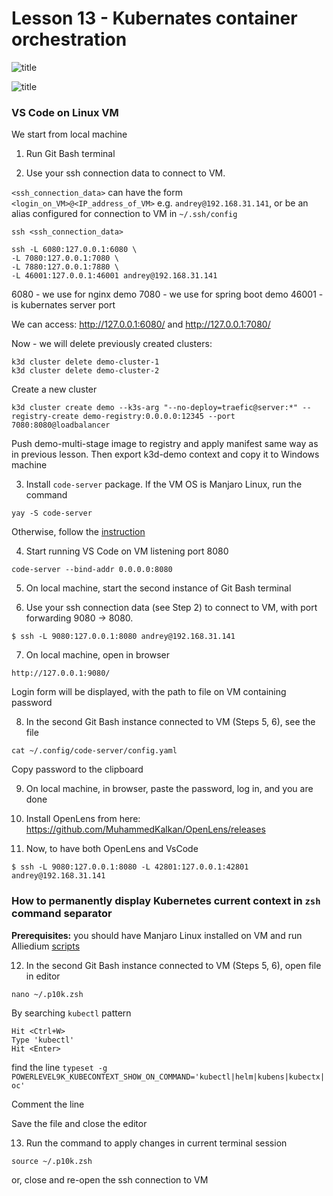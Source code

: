# Lesson 13 - Kubernates container orchestration

![title](images/Capture1.PNG)

![title](images/Capture2.PNG)


### VS Code on Linux VM

We start from local machine

1. Run Git Bash terminal

2. Use your ssh connection data to connect to VM.  

`<ssh_connection_data>` can have the form `<login_on_VM>@<IP_address_of_VM>` e.g. `andrey@192.168.31.141`, 
or be an alias configured for connection to VM in  `~/.ssh/config`

```
ssh <ssh_connection_data>
```


```
ssh -L 6080:127.0.0.1:6080 \
-L 7080:127.0.0.1:7080 \
-L 7880:127.0.0.1:7880 \
-L 46001:127.0.0.1:46001 andrey@192.168.31.141
```

6080 - we use for nginx demo
7080 - we use for spring boot demo
46001 - is kubernates server port

We can access:  http://127.0.0.1:6080/  and http://127.0.0.1:7080/


Now - we will delete previously created clusters:

```
k3d cluster delete demo-cluster-1
k3d cluster delete demo-cluster-2

```


Create a new cluster

```
k3d cluster create demo --k3s-arg "--no-deploy=traefic@server:*" --registry-create demo-registry:0.0.0.0:12345 --port 7080:8080@loadbalancer

```

Push demo-multi-stage image to registry and apply manifest same way as in previous lesson. Then export k3d-demo context and copy it to Windows machine



3. Install `code-server` package. If the VM OS is Manjaro Linux, run the command 

```
yay -S code-server 
```

Otherwise, follow the [instruction](https://github.com/coder/code-server#getting-started)


4. Start running VS Code on VM listening port 8080

```
code-server --bind-addr 0.0.0.0:8080
```

5. On local machine, start the second instance of Git Bash terminal


6. Use your ssh connection data (see Step 2) to connect to VM, with port forwarding 9080 -> 8080.

```
$ ssh -L 9080:127.0.0.1:8080 andrey@192.168.31.141
```

7. On local machine, open in browser

```
http://127.0.0.1:9080/
```

Login form will be displayed, with the path to file on VM containing password


8. In the second Git Bash instance connected to VM (Steps 5, 6), see the file

```
cat ~/.config/code-server/config.yaml
```

Copy password to the clipboard


9. On local machine, in browser, paste the password, log in, and you are done




10. Install OpenLens from here: https://github.com/MuhammedKalkan/OpenLens/releases
11. Now, to have both OpenLens and VsCode


```
$ ssh -L 9080:127.0.0.1:8080 -L 42801:127.0.0.1:42801 andrey@192.168.31.141
```



### How to permanently display Kubernetes current context in `zsh` command separator

**Prerequisites:** you should have Manjaro Linux installed on VM and run Alliedium [scripts](https://github.com/Alliedium/awesome-linux-config/tree/master/manjaro#instructions)


12. In the second Git Bash instance connected to VM (Steps 5, 6), open file in editor

```
nano ~/.p10k.zsh
```

By searching `kubectl` pattern

```
Hit <Ctrl+W>
Type 'kubectl'
Hit <Enter>
```

find the line `typeset -g POWERLEVEL9K_KUBECONTEXT_SHOW_ON_COMMAND='kubectl|helm|kubens|kubectx|oc'`

Comment the line

Save the file and close the editor


13. Run the command to apply changes in current terminal session

```
source ~/.p10k.zsh
```

or, close and re-open the ssh connection to VM
